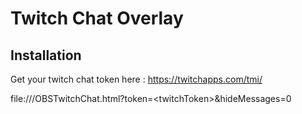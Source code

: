 # Twitch Chat Overlay

## Installation

Get your twitch chat token here : https://twitchapps.com/tmi/

file:///OBSTwitchChat.html?token=\<twitchToken\>&hideMessages=0
